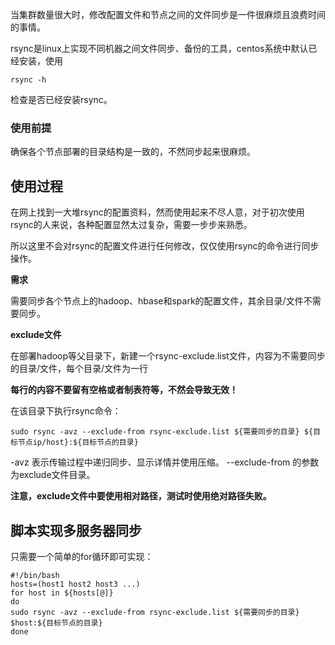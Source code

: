 当集群数量很大时，修改配置文件和节点之间的文件同步是一件很麻烦且浪费时间的事情。

rsync是linux上实现不同机器之间文件同步、备份的工具，centos系统中默认已经安装，使用

```
rsync -h
```

检查是否已经安装rsync。

### **使用前提**

确保各个节点部署的目录结构是一致的，不然同步起来很麻烦。

## **使用过程**

在网上找到一大堆rsync的配置资料，然而使用起来不尽人意，对于初次使用rsync的人来说，各种配置显然太过复杂，需要一步步来熟悉。

所以这里不会对rsync的配置文件进行任何修改，仅仅使用rsync的命令进行同步操作。

**需求**

需要同步各个节点上的hadoop、hbase和spark的配置文件，其余目录/文件不需要同步。

**exclude文件**

在部署hadoop等父目录下，新建一个rsync-exclude.list文件，内容为不需要同步的目录/文件，每个目录/文件为一行

**每行的内容不要留有空格或者制表符等，不然会导致无效！**

在该目录下执行rsync命令：

```
sudo rsync -avz --exclude-from rsync-exclude.list ${需要同步的目录} ${目标节点ip/host}:${目标节点的目录}
```

-avz 表示传输过程中递归同步、显示详情并使用压缩。
--exclude-from 的参数为exclude文件目录。

**注意，exclude文件中要使用相对路径，测试时使用绝对路径失败。**

## **脚本实现多服务器同步**

只需要一个简单的for循环即可实现：

```
#!/bin/bash
hosts=(host1 host2 host3 ...)
for host in ${hosts[@]}
do
sudo rsync -avz --exclude-from rsync-exclude.list ${需要同步的目录} $host:${目标节点的目录}
done
```